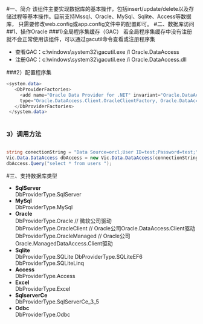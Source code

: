 #一、简介
该组件主要实现数据库的基本操作，包括insert/update/delete以及存储过程等基本操作。目前支持Mssql、Oracle、MySql、Sqlite、Access等数据库，
只需要修改web.config或app.config文件中的配置即可。
#二、数据库访问
##1、操作Oracle
###1)全局程序集缓存（GAC）
若全局程序集缓存中没有注册就不会正常使用该组件，可以通过gacutil命令查看或注册程序集
- 查看GAC：c:\windows\system32\gacutil.exe /l Oracle.DataAccess
- 注册GAC：c:\windows\system32\gacutil.exe /i Oracle.DataAccess.dll

###2）配置程序集 

~~~C#
<system.data>
   <DbProviderFactories>
     <add name="Oracle Data Provider for .NET" invariant="Oracle.DataAccess.Client" description="Oracle Data Provider for .NET" 
     type="Oracle.DataAccess.Client.OracleClientFactory, Oracle.DataAccess, Version=2.111.6.20, Culture=neutral, PublicKeyToken=89b483f429c47342"/>
   </DbProviderFactories>
 </system.data>
 
~~~

### 3）调用方法  
~~~C#

string conectionString = "Data Source=orcl;User ID=test;Password=test;";
Vic.Data.DataAccess dbAccess = new Vic.Data.DataAccess(connectionString, Vic.Data.DbProviderType.OracleClient);
dbAccess.Query("select * from users ");

~~~

#三、支持数据库类型 
- **SqlServer** <br>
DbProviderType.SqlServer
- **MySql** <br>
DbProviderType.MySql
- **Oracle** <br>
DbProviderType.Oracle        // 微软公司驱动 <br>
DbProviderType.OracleClient  // Oracle公司Oracle.DataAccess.Client驱动<br>
DbProviderType.OracleManaged // Oracle公司Oracle.ManagedDataAccess.Client驱动<br>
- **Sqlite** <br>
DbProviderType.SQLite
DbProviderType.SQLiteEF6
DbProviderType.SQLiteLinq
- **Access** <br>
DbProviderType.Access
- **Excel**<br>
DbProviderType.Excel
- **SqlserverCe** <br>
DbProviderType.SqlServerCe_3_5
- **Odbc** <br>
DbProviderType.Odbc
